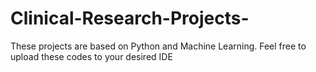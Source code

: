 # Clinical-Research-Projects-
These projects are based on Python and Machine Learning. 
Feel free to upload these codes to your desired IDE
